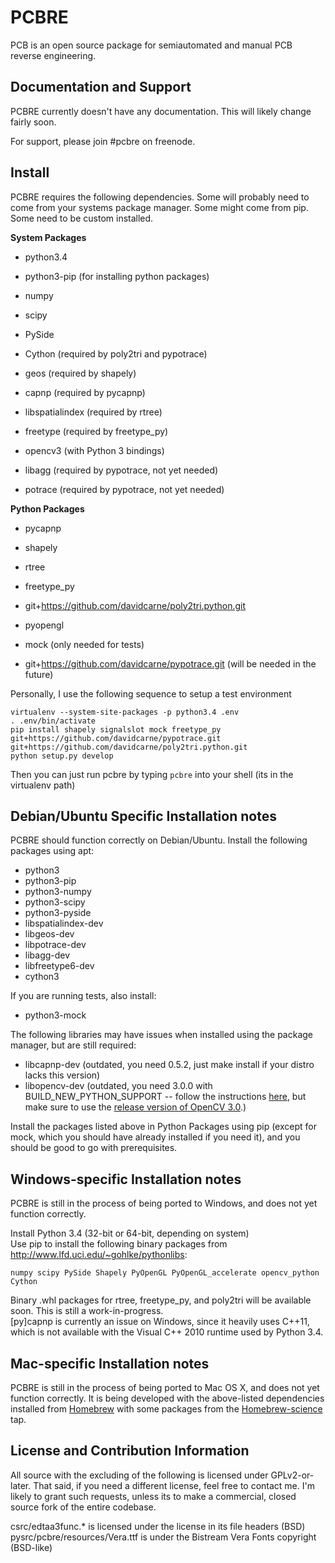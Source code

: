 # PCBRE

PCB is an open source package for semiautomated and manual PCB reverse engineering.

## Documentation and Support

PCBRE currently doesn't have any documentation. This will likely change fairly soon.

For support, please join #pcbre on freenode.

## Install

PCBRE requires the following dependencies. Some will probably need to come from your systems package manager. Some might come from pip. Some need to be custom installed.

**System Packages**

- python3.4
- python3-pip (for installing python packages)
- numpy
- scipy
- PySide

- Cython (required by poly2tri and pypotrace)
- geos (required by shapely)
- capnp (required by pycapnp)
- libspatialindex (required by rtree)
- freetype (required by freetype_py)
- opencv3 (with Python 3 bindings)

- libagg (required by pypotrace, not yet needed)
- potrace (required by pypotrace, not yet needed)

**Python Packages**

- pycapnp
- shapely
- rtree
- freetype\_py
- git+https://github.com/davidcarne/poly2tri.python.git
- pyopengl

- mock (only needed for tests)
- git+https://github.com/davidcarne/pypotrace.git (will be needed in the future)

Personally, I use the following sequence to setup a test environment

    virtualenv --system-site-packages -p python3.4 .env
    . .env/bin/activate
    pip install shapely signalslot mock freetype_py git+https://github.com/davidcarne/pypotrace.git git+https://github.com/davidcarne/poly2tri.python.git
    python setup.py develop

Then you can just run pcbre by typing `pcbre` into your shell (its in the virtualenv path)

## Debian/Ubuntu Specific Installation notes

PCBRE should function correctly on Debian/Ubuntu.
Install the following packages using apt:

- python3
- python3-pip
- python3-numpy
- python3-scipy
- python3-pyside
- libspatialindex-dev
- libgeos-dev
- libpotrace-dev
- libagg-dev
- libfreetype6-dev
- cython3

If you are running tests, also install:

- python3-mock

The following libraries may have issues when installed using the package manager, but are still required:

- libcapnp-dev (outdated, you need 0.5.2, just make install if your distro lacks this version)
- libopencv-dev (outdated, you need 3.0.0 with BUILD_NEW_PYTHON_SUPPORT -- follow the instructions [here](http://rodrigoberriel.com/2014/10/installing-opencv-3-0-0-on-ubuntu-14-04/), but make sure to use the [release version of OpenCV 3.0](http://opencv.org/downloads.html).)

Install the packages listed above in Python Packages using pip (except for mock, which you should have already installed if you need it), and you should be good to go with prerequisites.


## Windows-specific Installation notes

PCBRE is still in the process of being ported to Windows, and does not yet function correctly.

Install Python 3.4 (32-bit or 64-bit, depending on system)  
Use pip to install the following binary packages from http://www.lfd.uci.edu/~gohlke/pythonlibs:

    numpy scipy PySide Shapely PyOpenGL PyOpenGL_accelerate opencv_python Cython

Binary .whl packages for rtree, freetype_py, and poly2tri will be available soon. This is still a work-in-progress.  
[py]capnp is currently an issue on Windows, since it heavily uses C++11, which is not available with the Visual C++ 2010 runtime used by Python 3.4.

## Mac-specific Installation notes

PCBRE is still in the process of being ported to Mac OS X, and does not yet function correctly. It is being developed with the above-listed dependencies installed from [Homebrew](http://brew.sh) with some packages from the [Homebrew-science](https://github.com/Homebrew/homebrew-science) tap.


## License and Contribution Information

All source with the excluding of the following is licensed under GPLv2-or-later. That said, if you need a different license, feel free to contact me. I'm likely to grant such requests, unless its to make a commercial, closed source fork of the entire codebase.

csrc/edtaa3func.\*  is licensed under the license in its file headers (BSD)
pysrc/pcbre/resources/Vera.ttf is under the Bistream Vera Fonts copyright (BSD-like)
